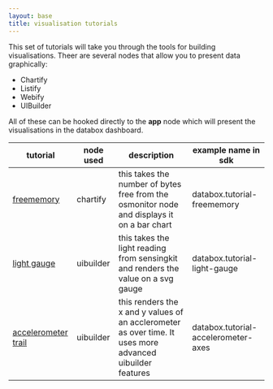 ```yaml
---
layout: base
title: visualisation tutorials
---
```


This set of tutorials will take you through the tools for building visualisations.  Theer are several nodes that allow you to present data graphically:

- Chartify
- Listify
- Webify
- UIBuilder


All of these can be hooked directly to the **app** node which will present the visualisations in the databox dashboard.

<table>
  <thead>
    <tr>
      <th>tutorial</th>
      <th>node used</th>
      <th>description</th>
      <th>example name in sdk</th>
    </tr>
  </thead>
  <tbody>
    <tr>
      <td><a href="/gettingstarted/sdk">freememory</a></td>
      <td>chartify</td>
      <td>this takes the number of bytes free from the osmonitor node and displays it on a bar chart</td>
      <td>databox.tutorial-freememory</td>
    </tr>
    <tr>
      <td><a href="/tutorials/visualisations/gauge">light gauge</a></td>
      <td>uibuilder</td>
      <td>this takes the light reading from sensingkit and renders the value on a svg gauge </td>
      <td>databox.tutorial-light-gauge</td>
    </tr>
    <tr>
      <td><a href="/tutorials/visualisations/accelerometer">accelerometer trail</a></td>
      <td>uibuilder</td>
      <td>this renders the x and y values of an acclerometer as over time.  It uses more advanced uibuilder features </td>
      <td>databox.tutorial-accelerometer-axes</td>
    </tr>
  </tbody>
</table>

